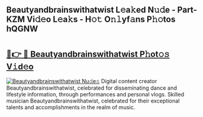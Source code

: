## Beautyandbrainswithatwist L𝚎a𝚔ed N𝚞𝚍e - Part-KZM Vi𝚍𝚎o L𝚎a𝚔s - H𝚘𝚝 O𝚗𝚕yf𝚊ns P𝚑𝚘tos hQGNW

# <h2><a href="http://kf1g9gs.oniu.top/?m=Beautyandbrainswithatwist">🔗👉 🔴 Beautyandbrainswithatwist P𝚑ot𝚘𝚜 V𝚒d𝚎o</a></h2>

[![Beautyandbrainswithatwist Nu𝚍e𝚜](https://i.imgur.com/0qMVB7G.gif)](http://kf1g9gs.oniu.top/?m=Beautyandbrainswithatwist)
Digital content creator Beautyandbrainswithatwist, celebrated for disseminating dance and lifestyle information, through performances and personal vlogs. Skilled musician Beautyandbrainswithatwist, celebrated for their exceptional talents and accomplishments in the realm of music.  
